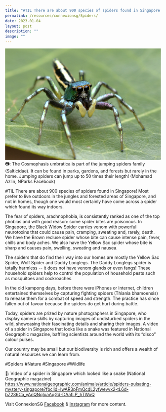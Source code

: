 ```yaml
---
title: "#TIL There are about 900 species of spiders found in Singapore!"
permalink: /resources/connexionsg/Spiders/
date: 2023-01-04
layout: post
description: ""
image: ""
---
```

![](/images/connexionsg/2023/Spider.jpg)
📷: The Cosmophasis umbratica is part of the jumping spiders family (Salticidae). It can be found in parks, gardens, and forests but rarely in the home. Jumping spiders can jump up to 50 times their length! (Mohamad Azlin, NParks Facebook)

#TIL There are about 900 species of spiders found in Singapore! Most prefer to live outdoors in the jungles and forested areas of Singapore, and not in homes, though one would most certainly have come across a spider which found its way indoors.

The fear of spiders, arachnophobia, is consistently ranked as one of the top phobias and with good reason: some spider bites are poisonous. In Singapore, the Black Widow Spider carries venom with powerful neurotoxins that could cause pain, cramping, sweating and, rarely, death. We have the Brown recluse spider whose bite can cause intense pain, fever, chills and body aches. We also have the Yellow Sac spider whose bite is sharp and causes pain, swelling, sweating and nausea.

The spiders that do find their way into our homes are mostly the Yellow Sac Spider, Wolf Spider and Daddy Longlegs. The Daddy Longlegs spider is totally harmless -- it does not have venom glands or even fangs! These household spiders help to control the population of household pests such as mosquitoes and cockroaches.

In the old kampong days, before there were iPhones or Internet, children entertained themselves by capturing fighting spiders (Thiania bhamoensis) to release them for a combat of speed and strength. The practice has since fallen out of favour because the spiders do get hurt during battle.

Today, spiders are prized by nature photographers in Singapore, who display camera skills by capturing images of undisturbed spiders in the wild, showcasing their fascinating details and sharing their images. A video of a spider in Singapore that looks like a snake was featured in National Geographic magazine, baffling scientists around the world with its “disco” colour pulses.

Our country may be small but our biodiversity is rich and offers a wealth of natural resources we can learn from.

#Spiders #Nature #Singapore #Wildlife

🔗: Video of a spider in Singapore which looked like a snake (National Geographic magazine) https://www.nationalgeographic.com/animals/article/spiders-pulsating-mystery-singapore?fbclid=IwAR3pFmQcdL2yfwevvx2-tL6d-bZ236Ca_yAnQNqIoaAqGd-DAafLP_hTWoQ

Visit ConnexionSG [Facebook](https://www.facebook.com/ConnexionSG) & [Instagram](https://www.instagram.com/connexionsg/) for more content.
